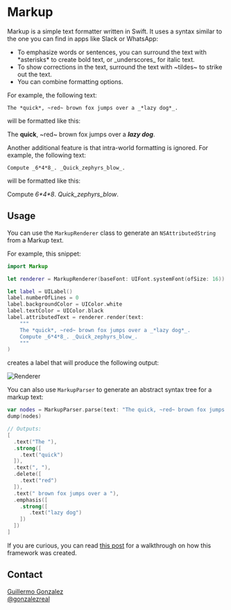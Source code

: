 # Markup
Markup is a simple text formatter written in Swift. It uses a syntax similar to the one you can find in apps like Slack or WhatsApp:

* To emphasize words or sentences, you can surround the text with \*asterisks\* to create bold text, or \_underscores\_ for italic text.
* To show corrections in the text, surround the text with \~tildes\~ to strike out the text.
* You can combine formatting options.

For example, the following text:

```
The *quick*, ~red~ brown fox jumps over a _*lazy dog*_.
```

will be formatted like this:

The **quick**, ~red~ brown fox jumps over a ***lazy dog***.

Another additional feature is that intra-world formatting is ignored. For example, the following text:

```
Compute _6*4*8_. _Quick_zephyrs_blow_.
```

will be formatted like this:

Compute _6\*4\*8_. _Quick\_zephyrs\_blow_.

## Usage
You can use the `MarkupRenderer` class to generate an `NSAttributedString` from a Markup text.

For example, this snippet:

```swift
import Markup

let renderer = MarkupRenderer(baseFont: UIFont.systemFont(ofSize: 16))

let label = UILabel()
label.numberOfLines = 0
label.backgroundColor = UIColor.white
label.textColor = UIColor.black
label.attributedText = renderer.render(text:
    """
    The *quick*, ~red~ brown fox jumps over a _*lazy dog*_.
    Compute _6*4*8_. _Quick_zephyrs_blow_.
    """
)
```

creates a label that will produce the following output:

![Renderer](https://cdn-images-1.medium.com/max/1600/1*REYpGzicXpSY4G8fI5J-PQ.png)

You can also use `MarkupParser` to generate an abstract syntax tree for a markup text:

```Swift
var nodes = MarkupParser.parse(text: "The quick, ~red~ brown fox jumps over a _*lazy dog*_.")
dump(nodes)

// Outputs:
[
  .text("The "),
  .strong([
    .text("quick")
  ]),
  .text(", "),
  .delete([
    .text("red")
  ]),
  .text(" brown fox jumps over a "),
  .emphasis([
    .strong([
       .text("lazy dog")
    ])
  ])
]
```

If you are curious, you can read [this post](www.example.com) for a walkthrough on how this framework was created.

## Contact

[Guillermo Gonzalez](http://github.com/gonzalezreal)  
[@gonzalezreal](https://twitter.com/gonzalezreal)

